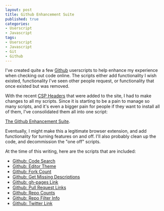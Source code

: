 ```yaml
--- 
layout: post
title: Github Enhancement Suite
published: true
categories:
- Userscript
- Javascript
tags: 
- Userscript
- Javascript
- Git
- Github
---
```


I've created quite a few [Github](https://github.com) userscripts to help enhance my experience
when checking out code online.  The scripts either add functionality I wish existed, functionality
I've seen other people request, or functionality that once existed but was removed.

With the recent [CSP Headers](/2013/05/userscripts-and-content-security-policy/) that were added 
to the site, I had to make changes to all my scripts. Since it is starting to be a pain to manage
so many scripts, and it's even a bigger pain for people if they want to install all of them,
I've consolidated them all into one script:

[The Github Enhancement Suite](https://github.com/skratchdot/github-enhancement-suite).

Eventually, I might make this a legitimate browser extension, and add functionality for turning
features on and off.  I'll also probably clean up the code, and decommission the "one off" scripts.

At the time of this writing, here are the scripts that are included:

- [Github: Code Search](https://github.com/skratchdot/github-code-search.user.js)
- [Github: Editor Theme](https://github.com/skratchdot/github-editor-theme.user.js)
- [Github: Fork Count](https://github.com/skratchdot/github-fork-count.user.js)
- [Github: Get Missing Descriptions](https://github.com/skratchdot/github-get-missing-descriptions.user.js)
- [Github: gh-pages Link](https://github.com/skratchdot/github-gh-pages-link.user.js)
- [Github: Pull Request Links](https://github.com/skratchdot/github-pull-request-links.user.js)
- [Github: Repo Counts](https://github.com/skratchdot/github-repo-counts.user.js)
- [Github: Repo Filter Info](https://github.com/skratchdot/github-repo-filter-info.user.js)
- [Github: Twitter Link](https://github.com/skratchdot/github-twitter-link.user.js)


